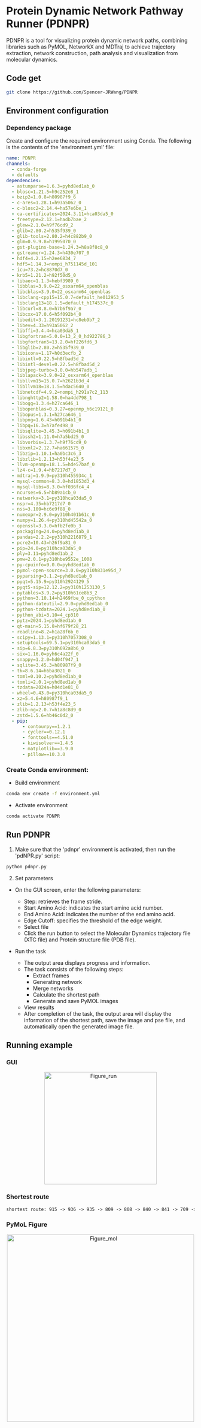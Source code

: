 # Protein Dynamic Network Pathway Runner (PDNPR)

PDNPR is a tool for visualizing protein dynamic network paths, combining libraries such as PyMOL, NetworkX and MDTraj to achieve trajectory extraction, network construction, path analysis and visualization from molecular dynamics.

## Code get
```sh
git clone https://github.com/Spencer-JRWang/PDNPR
```

## Environment configuration

### Dependency package
Create and configure the required environment using Conda. The following is the contents of the 'environment.yml' file:

```yaml
name: PDNPR
channels:
  - conda-forge
  - defaults
dependencies:
  - astunparse=1.6.3=pyhd8ed1ab_0
  - blosc=1.21.5=h9c252e8_1
  - bzip2=1.0.8=h80987f9_6
  - c-ares=1.28.1=h93a5062_0
  - c-blosc2=2.14.4=ha57e6be_1
  - ca-certificates=2024.3.11=hca03da5_0
  - freetype=2.12.1=hadb7bae_2
  - glew=2.1.0=h9f76cd9_2
  - glib=2.80.2=h535f939_0
  - glib-tools=2.80.2=h4c882b9_0
  - glm=0.9.9.8=h1995070_0
  - gst-plugins-base=1.24.3=h8a8f8c8_0
  - gstreamer=1.24.3=h430e707_0
  - hdf4=4.2.15=h2ee6834_7
  - hdf5=1.14.3=nompi_h751145d_101
  - icu=73.2=hc8870d7_0
  - krb5=1.21.2=h92f50d5_0
  - libaec=1.1.3=hebf3989_0
  - libblas=3.9.0=22_osxarm64_openblas
  - libcblas=3.9.0=22_osxarm64_openblas
  - libclang-cpp15=15.0.7=default_he012953_5
  - libclang13=18.1.5=default_h174537c_0
  - libcurl=8.8.0=h7b6f9a7_0
  - libcxx=17.0.6=h5f092b4_0
  - libedit=3.1.20191231=hc8eb9b7_2
  - libev=4.33=h93a5062_2
  - libffi=3.4.4=hca03da5_1
  - libgfortran=5.0.0=13_2_0_hd922786_3
  - libgfortran5=13.2.0=hf226fd6_3
  - libglib=2.80.2=h535f939_0
  - libiconv=1.17=h0d3ecfb_2
  - libintl=0.22.5=h8fbad5d_2
  - libintl-devel=0.22.5=h8fbad5d_2
  - libjpeg-turbo=3.0.0=hb547adb_1
  - liblapack=3.9.0=22_osxarm64_openblas
  - libllvm15=15.0.7=h2621b3d_4
  - libllvm18=18.1.5=hdac5640_0
  - libnetcdf=4.9.2=nompi_h291a7c2_113
  - libnghttp2=1.58.0=ha4dd798_1
  - libogg=1.3.4=h27ca646_1
  - libopenblas=0.3.27=openmp_h6c19121_0
  - libopus=1.3.1=h27ca646_1
  - libpng=1.6.43=h091b4b1_0
  - libpq=16.3=h7afe498_0
  - libsqlite=3.45.3=h091b4b1_0
  - libssh2=1.11.0=h7a5bd25_0
  - libvorbis=1.3.7=h9f76cd9_0
  - libxml2=2.12.7=ha661575_0
  - libzip=1.10.1=ha0bc3c6_3
  - libzlib=1.2.13=h53f4e23_5
  - llvm-openmp=18.1.5=hde57baf_0
  - lz4-c=1.9.4=hb7217d7_0
  - mdtraj=1.9.9=py310h455934c_1
  - mysql-common=8.3.0=hd1853d3_4
  - mysql-libs=8.3.0=hf036fc4_4
  - ncurses=6.5=hb89a1cb_0
  - networkx=3.1=py310hca03da5_0
  - nspr=4.35=hb7217d7_0
  - nss=3.100=hc6e9f88_0
  - numexpr=2.9.0=py310h401b61c_0
  - numpy=1.26.4=py310hd45542a_0
  - openssl=3.3.0=hfb2fe0b_3
  - packaging=24.0=pyhd8ed1ab_0
  - pandas=2.2.2=py310h2216879_1
  - pcre2=10.43=h26f9a81_0
  - pip=24.0=py310hca03da5_0
  - ply=3.11=pyhd8ed1ab_2
  - pmw=2.0.1=py310hbe9552e_1008
  - py-cpuinfo=9.0.0=pyhd8ed1ab_0
  - pymol-open-source=3.0.0=py310h831e95d_7
  - pyparsing=3.1.2=pyhd8ed1ab_0
  - pyqt=5.15.9=py310h2924129_5
  - pyqt5-sip=12.12.2=py310h1253130_5
  - pytables=3.9.2=py310h61ce8b3_2
  - python=3.10.14=h2469fbe_0_cpython
  - python-dateutil=2.9.0=pyhd8ed1ab_0
  - python-tzdata=2024.1=pyhd8ed1ab_0
  - python_abi=3.10=4_cp310
  - pytz=2024.1=pyhd8ed1ab_0
  - qt-main=5.15.8=hf679f28_21
  - readline=8.2=h1a28f6b_0
  - scipy=1.13.1=py310h7057308_0
  - setuptools=69.5.1=py310hca03da5_0
  - sip=6.8.3=py310h692a8b6_0
  - six=1.16.0=pyh6c4a22f_0
  - snappy=1.2.0=hd04f947_1
  - sqlite=3.45.3=h80987f9_0
  - tk=8.6.14=h6ba3021_0
  - toml=0.10.2=pyhd8ed1ab_0
  - tomli=2.0.1=pyhd8ed1ab_0
  - tzdata=2024a=h04d1e81_0
  - wheel=0.43.0=py310hca03da5_0
  - xz=5.4.6=h80987f9_1
  - zlib=1.2.13=h53f4e23_5
  - zlib-ng=2.0.7=h1a8c8d9_0
  - zstd=1.5.6=hb46c0d2_0
  - pip:
      - contourpy==1.2.1
      - cycler==0.12.1
      - fonttools==4.51.0
      - kiwisolver==1.4.5
      - matplotlib==3.9.0
      - pillow==10.3.0

```


### Create Conda environment:
- Build environment
```sh
conda env create -f environment.yml
```

- Activate environment
```sh
conda activate PDNPR
```

## Run PDNPR
1. Make sure that the 'pdnpr' environment is activated, then run the 'pdNPR.py' script:

```sh
python pdnpr.py
```

2. Set parameters
- On the GUI screen, enter the following parameters:
  - Step: retrieves the frame stride.
  - Start Amino Acid: indicates the start amino acid number.
  - End Amino Acid: indicates the number of the end amino acid.
  - Edge Cutoff: specifies the threshold of the edge weight.
  - Select file
  - Click the run button to select the Molecular Dynamics trajectory file (XTC file) and Protein structure file (PDB file).

- Run the task
  - The output area displays progress and information. 
  - The task consists of the following steps:
    - Extract frames
    - Generating network
    - Merge networks
    - Calculate the shortest path
    - Generate and save PyMOL images
  - View results
  - After completion of the task, the output area will display the information of the shortest path, save the image and pse file, and automatically open the generated image file.

## Running example
### GUI
<p align="center">
  <img src="Example/Output/run.png" alt="Figure_run" width="300" />
</p>

### Shortest route
```txt
shortest route: 915 -> 936 -> 935 -> 809 -> 808 -> 840 -> 841 -> 709 -> 708 -> 747 -> 743 -> 88
```

### PyMoL Figure
<p align="center">
  <img src="Example/Output/pymol_fig.png" alt="Figure_mol" width="500" />
</p>
